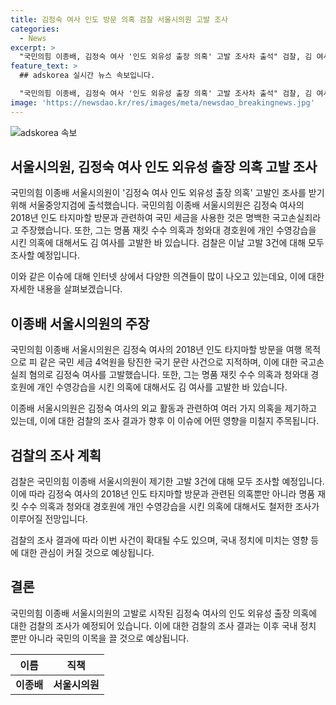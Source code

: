 ```yaml
---
title: 김정숙 여사 인도 방문 의혹 검찰 서울시의원 고발 조사
categories:
  - News
excerpt: >
  "국민의힘 이종배, 김정숙 여사 '인도 외유성 출장 의혹' 고발 조사차 출석" 검찰, 김 여사를 고발한 이 시의원을 조사하기 위해 서울중앙지검에 출석하고 있는 국민의힘 이종배 서울시의원에 대해 조사 중. 김 여사의 여행 목적으로 세금 낭비 의혹 등을 제기한 것으로 알려졌으며, 검찰은 향후 해당 사안들에 대해 조사할 계획이다.
feature_text: >
  ## adskorea 실시간 뉴스 속보입니다.

  "국민의힘 이종배, 김정숙 여사 '인도 외유성 출장 의혹' 고발 조사차 출석" 검찰, 김 여사를 고발한 이 시의원을 조사하기 위해 서울중앙지검에 출석하고 있는 국민의힘 이종배 서울시의원에 대해 조사 중. 김 여사의 여행 목적으로 세금 낭비 의혹 등을 제기한 것으로 알려졌으며, 검찰은 향후 해당 사안들에 대해 조사할 계획이다.
image: 'https://newsdao.kr/res/images/meta/newsdao_breakingnews.jpg'
---
```


<p><img src="https://newsdao.kr/res/images/meta/newsdao_breakingnews.jpg" alt="adskorea 속보" /></p>

<h2 data-ke-size="size26">서울시의원, 김정숙 여사 인도 외유성 출장 의혹 고발 조사</h2>

<p>국민의힘 이종배 서울시의원이 '김정숙 여사 인도 외유성 출장 의혹' 고발인 조사를 받기 위해 서울중앙지검에 출석했습니다. 국민의힘 이종배 서울시의원은 김정숙 여사의 2018년 인도 타지마할 방문과 관련하여 국민 세금을 사용한 것은 명백한 국고손실죄라고 주장했습니다. 또한, 그는 명품 재킷 수수 의혹과 청와대 경호원에 개인 수영강습을 시킨 의혹에 대해서도 김 여사를 고발한 바 있습니다. 검찰은 이날 고발 3건에 대해 모두 조사할 예정입니다.</p>

<p data-ke-size="size16">이와 같은 이슈에 대해 인터넷 상에서 다양한 의견들이 많이 나오고 있는데요, 이에 대한 자세한 내용을 살펴보겠습니다.</p>

<h2 data-ke-size="size26">이종배 서울시의원의 주장</h2>

<p>국민의힘 이종배 서울시의원은 김정숙 여사의 2018년 인도 타지마할 방문을 여행 목적으로 피 같은 국민 세금 4억원을 탕진한 국기 문란 사건으로 지적하며, 이에 대한 국고손실죄 혐의로 김정숙 여사를 고발했습니다. 또한, 그는 명품 재킷 수수 의혹과 청와대 경호원에 개인 수영강습을 시킨 의혹에 대해서도 김 여사를 고발한 바 있습니다.</p>

<p data-ke-size="size16">이종배 서울시의원은 김정숙 여사의 외교 활동과 관련하여 여러 가지 의혹을 제기하고 있는데, 이에 대한 검찰의 조사 결과가 향후 이 이슈에 어떤 영향을 미칠지 주목됩니다.</p>

<h2 data-ke-size="size26">검찰의 조사 계획</h2>

<p>검찰은 국민의힘 이종배 서울시의원이 제기한 고발 3건에 대해 모두 조사할 예정입니다. 이에 따라 김정숙 여사의 2018년 인도 타지마할 방문과 관련된 의혹뿐만 아니라 명품 재킷 수수 의혹과 청와대 경호원에 개인 수영강습을 시킨 의혹에 대해서도 철저한 조사가 이루어질 전망입니다.</p>

<p data-ke-size="size16">검찰의 조사 결과에 따라 이번 사건이 확대될 수도 있으며, 국내 정치에 미치는 영향 등에 대한 관심이 커질 것으로 예상됩니다.</p>

<h2 data-ke-size="size26">결론</h2>

<p>국민의힘 이종배 서울시의원의 고발로 시작된 김정숙 여사의 인도 외유성 출장 의혹에 대한 검찰의 조사가 예정되어 있습니다. 이에 대한 검찰의 조사 결과는 이후 국내 정치 뿐만 아니라 국민의 이목을 끌 것으로 예상됩니다.</p>

<table>
    <thead>
        <tr>
            <th>이름</th>
            <th>직책</th>
        </tr>
    </thead>
    <tbody>
        <tr>
            <td style="text-align: center; height: 17px;"><b>이종배</b></td>
            <td style="text-align: center; height: 17px;"><b>서울시의원</b></td>
        </tr>
    </tbody>
</table>

